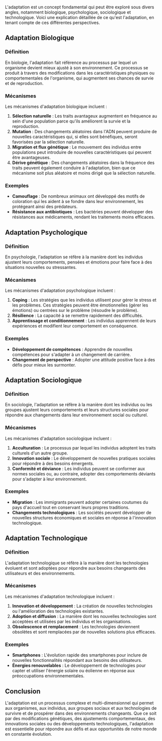 L'adaptation est un concept fondamental qui peut être exploré sous divers angles, notamment biologique, psychologique, sociologique et technologique. Voici une explication détaillée de ce qu'est l'adaptation, en tenant compte de ces différentes perspectives.

## Adaptation Biologique

### Définition
En biologie, l'adaptation fait référence au processus par lequel un organisme devient mieux ajusté à son environnement. Ce processus se produit à travers des modifications dans les caractéristiques physiques ou comportementales de l'organisme, qui augmentent ses chances de survie et de reproduction.

### Mécanismes
Les mécanismes d'adaptation biologique incluent :

1. **Sélection naturelle** : Les traits avantageux augmentent en fréquence au sein d'une population parce qu'ils améliorent la survie et la reproduction.
2. **Mutation** : Des changements aléatoires dans l'ADN peuvent produire de nouvelles caractéristiques qui, si elles sont bénéfiques, seront favorisées par la sélection naturelle.
3. **Migration et flux génétique** : Le mouvement des individus entre populations peut introduire de nouvelles caractéristiques qui peuvent être avantageuses.
4. **Dérive génétique** : Des changements aléatoires dans la fréquence des traits peuvent également conduire à l'adaptation, bien que ce mécanisme soit plus aléatoire et moins dirigé que la sélection naturelle.

### Exemples
- **Camouflage** : De nombreux animaux ont développé des motifs de coloration qui les aident à se fondre dans leur environnement, les protégeant ainsi des prédateurs.
- **Résistance aux antibiotiques** : Les bactéries peuvent développer des résistances aux médicaments, rendant les traitements moins efficaces.

## Adaptation Psychologique

### Définition
En psychologie, l'adaptation se réfère à la manière dont les individus ajustent leurs comportements, pensées et émotions pour faire face à des situations nouvelles ou stressantes.

### Mécanismes
Les mécanismes d'adaptation psychologique incluent :

1. **Coping** : Les stratégies que les individus utilisent pour gérer le stress et les problèmes. Ces stratégies peuvent être émotionnelles (gérer les émotions) ou centrées sur le problème (résoudre le problème).
2. **Résilience** : La capacité à se remettre rapidement des difficultés.
3. **Apprentissage et conditionnement** : Les individus apprennent de leurs expériences et modifient leur comportement en conséquence.

### Exemples
- **Développement de compétences** : Apprendre de nouvelles compétences pour s'adapter à un changement de carrière.
- **Changement de perspective** : Adopter une attitude positive face à des défis pour mieux les surmonter.

## Adaptation Sociologique

### Définition
En sociologie, l'adaptation se réfère à la manière dont les individus ou les groupes ajustent leurs comportements et leurs structures sociales pour répondre aux changements dans leur environnement social ou culturel.

### Mécanismes
Les mécanismes d'adaptation sociologique incluent :

1. **Acculturation** : Le processus par lequel les individus adoptent les traits culturels d'un autre groupe.
2. **Innovation sociale** : Le développement de nouvelles pratiques sociales pour répondre à des besoins émergents.
3. **Conformité et déviance** : Les individus peuvent se conformer aux normes sociales ou, au contraire, adopter des comportements déviants pour s'adapter à leur environnement.

### Exemples
- **Migration** : Les immigrants peuvent adopter certaines coutumes du pays d'accueil tout en conservant leurs propres traditions.
- **Changements technologiques** : Les sociétés peuvent développer de nouvelles structures économiques et sociales en réponse à l'innovation technologique.

## Adaptation Technologique

### Définition
L'adaptation technologique se réfère à la manière dont les technologies évoluent et sont adoptées pour répondre aux besoins changeants des utilisateurs et des environnements.

### Mécanismes
Les mécanismes d'adaptation technologique incluent :

1. **Innovation et développement** : La création de nouvelles technologies ou l'amélioration des technologies existantes.
2. **Adoption et diffusion** : La manière dont les nouvelles technologies sont acceptées et utilisées par les individus et les organisations.
3. **Obsolescence et remplacement** : Les technologies deviennent obsolètes et sont remplacées par de nouvelles solutions plus efficaces.

### Exemples
- **Smartphones** : L'évolution rapide des smartphones pour inclure de nouvelles fonctionnalités répondant aux besoins des utilisateurs.
- **Énergies renouvelables** : Le développement de technologies pour capter et utiliser l'énergie solaire ou éolienne en réponse aux préoccupations environnementales.

## Conclusion

L'adaptation est un processus complexe et multi-dimensionnel qui permet aux organismes, aux individus, aux groupes sociaux et aux technologies de survivre et de prospérer dans des environnements changeants. Que ce soit par des modifications génétiques, des ajustements comportementaux, des innovations sociales ou des développements technologiques, l'adaptation est essentielle pour répondre aux défis et aux opportunités de notre monde en constante évolution.